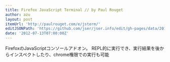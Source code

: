 ```yaml
---
title: Firefox JavaScript Terminal // by Paul Rouget
author: azu
layout: post
itemUrl: 'http://paulrouget.com/e/jsterm/'
editJSONPath: 'https://github.com/jser/jser.info/edit/gh-pages/data/2012/07/index.json'
date: '2012-07-13T07:00:00Z'
---
```

FirefoxのJavaScriptコンソールアドオン。
REPL的に実行でき、実行結果を後からインスペクトしたり、chrome権限での実行も可能
